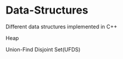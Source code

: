 # Data-Structures
Different data structures implemented in C++

Heap

Union-Find Disjoint Set(UFDS)
